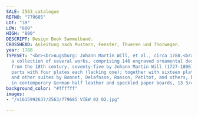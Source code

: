 ```yaml
---
SALE: 2563_catalogue
REFNO: "779685"
LOT: "39"
LOW: "600"
HIGH: "800"
DESCRIPT: Design Book Sammelband.
CROSSHEAD: Anleitung nach Mustern, Fenster, Thueren und Thorwegen.
year: 1788
TYPESET: "<br><br>Augsburg: Johann Martin Will, et al., circa 1788.<br><br>Folio,
  a collection of several works, comprising 146 engraved ornamental design plates
  from the 18th century, seventy-five by Johann Martin Will (1727-1806), nineteen
  parts with four plates each (lacking one); together with sixteen plates after Lalonde,
  and other suites by Bonnet, Delafosse, Ranson, Petitot, and others, bound together
  in contemporary German half leather and speckled paper boards, 13 3/4 x 9 in."
background_color: "#ffffff"
images:
- "/v1615992637/2563/779685_VIEW_02_02.jpg"

---
```


